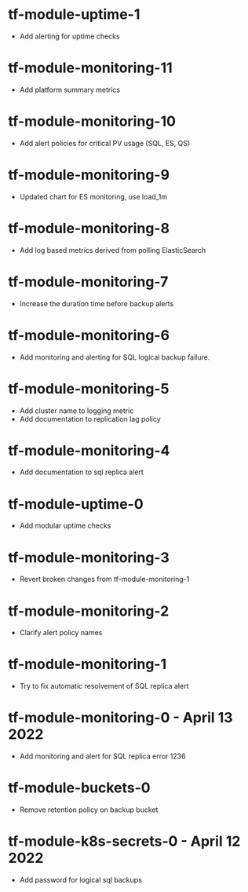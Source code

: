 # tf-module-uptime-1
- Add alerting for uptime checks

# tf-module-monitoring-11
- Add platform summary metrics

# tf-module-monitoring-10
- Add alert policies for critical PV usage (SQL, ES, QS)

# tf-module-monitoring-9
- Updated chart for ES monitoring, use load_1m

# tf-module-monitoring-8
- Add log based metrics derived from polling ElasticSearch

# tf-module-monitoring-7
- Increase the duration time before backup alerts 

# tf-module-monitoring-6
- Add monitoring and alerting for SQL logical backup failure.

# tf-module-monitoring-5
- Add cluster name to logging metric
- Add documentation to replication lag policy

# tf-module-monitoring-4
- Add documentation to sql replica alert

# tf-module-uptime-0
- Add modular uptime checks

# tf-module-monitoring-3
- Revert broken changes from tf-module-monitoring-1

# tf-module-monitoring-2
- Clarify alert policy names

# tf-module-monitoring-1
- Try to fix automatic resolvement of SQL replica alert

# tf-module-monitoring-0 - April 13 2022
- Add monitoring and alert for SQL replica error 1236

# tf-module-buckets-0
- Remove retention policy on backup bucket

# tf-module-k8s-secrets-0 - April 12 2022
- Add password for logical sql backups
